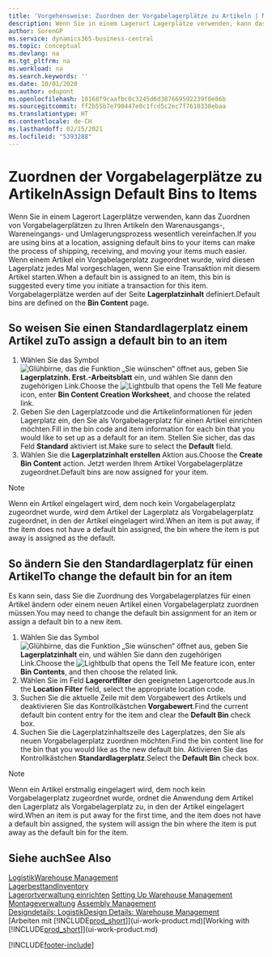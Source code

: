 ```yaml
---
title: 'Vorgehensweise: Zuordnen der Vorgabelagerplätze zu Artikeln | Microsoft Docs'
description: Wenn Sie in einem Lagerort Lagerplätze verwenden, kann das Zuordnen von Vorgabelagerplätzen zu Ihren Artikeln den Warenausgangs-, Wareneingangs- und Umlagerungsprozess wesentlich vereinfachen. Wenn einem Artikel ein Vorgabelagerplatz zugeordnet wurde, wird diesen Lagerplatz jedes Mal vorgeschlagen, wenn Sie eine Transaktion mit diesem Artikel starten.
author: SorenGP
ms.service: dynamics365-business-central
ms.topic: conceptual
ms.devlang: na
ms.tgt_pltfrm: na
ms.workload: na
ms.search.keywords: ''
ms.date: 10/01/2020
ms.author: edupont
ms.openlocfilehash: 10168f9caafbc0c3245d6d387669592239f0e86b
ms.sourcegitcommit: ff2b55b7e790447e0c1fcd5c2ec7f7610338ebaa
ms.translationtype: HT
ms.contentlocale: de-CH
ms.lasthandoff: 02/15/2021
ms.locfileid: "5393288"
---
```

# <a name="assign-default-bins-to-items"></a><span data-ttu-id="2d23c-104">Zuordnen der Vorgabelagerplätze zu Artikeln</span><span class="sxs-lookup"><span data-stu-id="2d23c-104">Assign Default Bins to Items</span></span>
<span data-ttu-id="2d23c-105">Wenn Sie in einem Lagerort Lagerplätze verwenden, kann das Zuordnen von Vorgabelagerplätzen zu Ihren Artikeln den Warenausgangs-, Wareneingangs- und Umlagerungsprozess wesentlich vereinfachen.</span><span class="sxs-lookup"><span data-stu-id="2d23c-105">If you are using bins at a location, assigning default bins to your items can make the process of shipping, receiving, and moving your items much easier.</span></span> <span data-ttu-id="2d23c-106">Wenn einem Artikel ein Vorgabelagerplatz zugeordnet wurde, wird diesen Lagerplatz jedes Mal vorgeschlagen, wenn Sie eine Transaktion mit diesem Artikel starten.</span><span class="sxs-lookup"><span data-stu-id="2d23c-106">When a default bin is assigned to an item, this bin is suggested every time you initiate a transaction for this item.</span></span> <span data-ttu-id="2d23c-107">Vorgabelagerplätze werden auf der Seite **Lagerplatzinhalt** definiert.</span><span class="sxs-lookup"><span data-stu-id="2d23c-107">Default bins are defined on the **Bin Content** page.</span></span>  

## <a name="to-assign-a-default-bin-to-an-item"></a><span data-ttu-id="2d23c-108">So weisen Sie einen Standardlagerplatz einem Artikel zu</span><span class="sxs-lookup"><span data-stu-id="2d23c-108">To assign a default bin to an item</span></span>
1.  <span data-ttu-id="2d23c-109">Wählen Sie das Symbol ![Glühbirne, das die Funktion „Sie wünschen“ öffnet](media/ui-search/search_small.png "Tell Me-Funktion") aus, geben Sie **Lagerplatzinh. Erst.-Arbeitsblatt** ein, und wählen Sie dann den zugehörigen Link.</span><span class="sxs-lookup"><span data-stu-id="2d23c-109">Choose the ![Lightbulb that opens the Tell Me feature](media/ui-search/search_small.png "Tell me what you want to do") icon, enter **Bin Content Creation Worksheet**, and choose the related link.</span></span>  
2.  <span data-ttu-id="2d23c-110">Geben Sie den Lagerplatzcode und die Artikelinformationen für jeden Lagerplatz ein, den Sie als Vorgabelagerplatz für einen Artikel einrichten möchten.</span><span class="sxs-lookup"><span data-stu-id="2d23c-110">Fill in the bin code and item information for each bin that you would like to set up as a default for an item.</span></span> <span data-ttu-id="2d23c-111">Stellen Sie sicher, das das Feld **Standard** aktiviert ist.</span><span class="sxs-lookup"><span data-stu-id="2d23c-111">Make sure to select the **Default** field.</span></span>  
3.  <span data-ttu-id="2d23c-112">Wählen Sie die **Lagerplatzinhalt erstellen** Aktion aus.</span><span class="sxs-lookup"><span data-stu-id="2d23c-112">Choose the **Create Bin Content** action.</span></span> <span data-ttu-id="2d23c-113">Jetzt werden Ihrem Artikel Vorgabelagerplätze zugeordnet.</span><span class="sxs-lookup"><span data-stu-id="2d23c-113">Default bins are now assigned for your item.</span></span>  

> [!NOTE]  
>  <span data-ttu-id="2d23c-114">Wenn ein Artikel eingelagert wird, dem noch kein Vorgabelagerplatz zugeordnet wurde, wird dem Artikel der Lagerplatz als Vorgabelagerplatz zugeordnet, in den der Artikel eingelagert wird.</span><span class="sxs-lookup"><span data-stu-id="2d23c-114">When an item is put away, if the item does not have a default bin assigned, the bin where the item is put away is assigned as the default.</span></span>  

## <a name="to-change-the-default-bin-for-an-item"></a><span data-ttu-id="2d23c-115">So ändern Sie den Standardlagerplatz für einen Artikel</span><span class="sxs-lookup"><span data-stu-id="2d23c-115">To change the default bin for an item</span></span>  
<span data-ttu-id="2d23c-116">Es kann sein, dass Sie die Zuordnung des Vorgabelagerplatzes für einen Artikel ändern oder einem neuen Artikel einen Vorgabelagerplatz zuordnen müssen.</span><span class="sxs-lookup"><span data-stu-id="2d23c-116">You may need to change the default bin assignment for an item or assign a default bin to a new item.</span></span>    
1.  <span data-ttu-id="2d23c-117">Wählen Sie das Symbol ![Glühbirne, das die Funktion „Sie wünschen“ öffnet](media/ui-search/search_small.png "Tell Me-Funktion") aus, geben Sie **Lagerplatzinhalt** ein, und wählen Sie dann den zugehörigen Link.</span><span class="sxs-lookup"><span data-stu-id="2d23c-117">Choose the ![Lightbulb that opens the Tell Me feature](media/ui-search/search_small.png "Tell me what you want to do") icon, enter **Bin Contents**, and then choose the related link.</span></span>  
2.  <span data-ttu-id="2d23c-118">Wählen Sie im Feld **Lagerortfilter** den geeigneten Lagerortcode aus.</span><span class="sxs-lookup"><span data-stu-id="2d23c-118">In the **Location Filter** field, select the appropriate location code.</span></span>  
3.  <span data-ttu-id="2d23c-119">Suchen Sie die aktuelle Zeile mit dem Vorgabewert des Artikels und deaktivieren Sie das Kontrollkästchen **Vorgabewert**.</span><span class="sxs-lookup"><span data-stu-id="2d23c-119">Find the current default bin content entry for the item and clear the **Default Bin** check box.</span></span>  
4.  <span data-ttu-id="2d23c-120">Suchen Sie die Lagerplatzinhaltszeile des Lagerplatzes, den Sie als neuen Vorgabelagerplatz zuordnen möchten.</span><span class="sxs-lookup"><span data-stu-id="2d23c-120">Find the bin content line for the bin that you would like as the new default bin.</span></span> <span data-ttu-id="2d23c-121">Aktivieren Sie das Kontrollkästchen **Standardlagerplatz**.</span><span class="sxs-lookup"><span data-stu-id="2d23c-121">Select the **Default Bin** check box.</span></span>  

> [!NOTE]  
>  <span data-ttu-id="2d23c-122">Wenn ein Artikel erstmalig eingelagert wird, dem noch kein Vorgabelagerplatz zugeordnet wurde, ordnet die Anwendung dem Artikel den Lagerplatz als Vorgabelagerplatz zu, in den der Artikel eingelagert wird.</span><span class="sxs-lookup"><span data-stu-id="2d23c-122">When an item is put away for the first time, and the item does not have a default bin assigned, the system will assign the bin where the item is put away as the default bin for the item.</span></span>  

## <a name="see-also"></a><span data-ttu-id="2d23c-123">Siehe auch</span><span class="sxs-lookup"><span data-stu-id="2d23c-123">See Also</span></span>  
[<span data-ttu-id="2d23c-124">Logistik</span><span class="sxs-lookup"><span data-stu-id="2d23c-124">Warehouse Management</span></span>](warehouse-manage-warehouse.md)  
[<span data-ttu-id="2d23c-125">Lagerbesttand</span><span class="sxs-lookup"><span data-stu-id="2d23c-125">Inventory</span></span>](inventory-manage-inventory.md)  
<span data-ttu-id="2d23c-126">[Lagerortverwaltung einrichten](warehouse-setup-warehouse.md)   </span><span class="sxs-lookup"><span data-stu-id="2d23c-126">[Setting Up Warehouse Management](warehouse-setup-warehouse.md)   </span></span>  
<span data-ttu-id="2d23c-127">[Montageverwaltung](assembly-assemble-items.md)  </span><span class="sxs-lookup"><span data-stu-id="2d23c-127">[Assembly Management](assembly-assemble-items.md)  </span></span>  
[<span data-ttu-id="2d23c-128">Designdetails: Logistik</span><span class="sxs-lookup"><span data-stu-id="2d23c-128">Design Details: Warehouse Management</span></span>](design-details-warehouse-management.md)  
<span data-ttu-id="2d23c-129">[Arbeiten mit [!INCLUDE[prod_short](includes/prod_short.md)]](ui-work-product.md)</span><span class="sxs-lookup"><span data-stu-id="2d23c-129">[Working with [!INCLUDE[prod_short](includes/prod_short.md)]](ui-work-product.md)</span></span>


[!INCLUDE[footer-include](includes/footer-banner.md)]